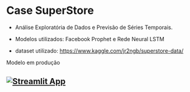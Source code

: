 # Case SuperStore

  * Análise Exploratória de Dados e Previsão de Séries Temporais.

  * Modelos utilizados: Facebook Prophet e Rede Neural LSTM

  * dataset utilizado: https://www.kaggle.com/jr2ngb/superstore-data/





Modelo em produção <h2> 
[![Streamlit App](https://static.streamlit.io/badges/streamlit_badge_black_white.svg)](https://share.streamlit.io/maiaufrrj/superstore_data/main/app.py)

